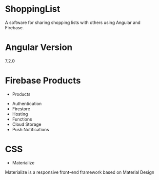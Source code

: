 # ShoppingList

A software for sharing shopping lists with others using Angular and Firebase.

# Angular Version
7.2.0

# Firebase Products
* Products
 - Authentication
 - Firestore
 - Hosting
 - Functions
 - Cloud Storage
 - Push Notifications
 
 # CSS 
 * Materialize
 
 Materialize is a responsive front-end framework based on Material Design
 
